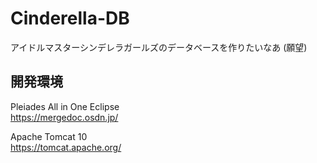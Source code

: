 # Cinderella-DB

アイドルマスターシンデレラガールズのデータベースを作りたいなあ (願望)

## 開発環境

Pleiades All in One Eclipse<br>
https://mergedoc.osdn.jp/

Apache Tomcat 10<br>
https://tomcat.apache.org/
